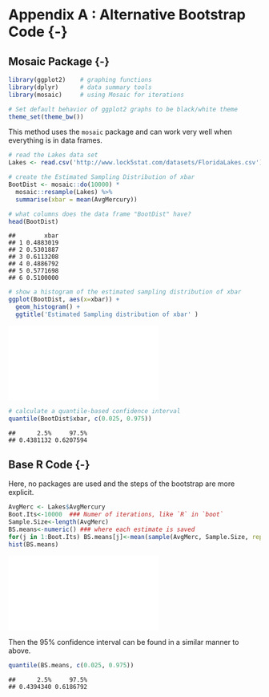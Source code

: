# Appendix A : Alternative Bootstrap Code {-}



## Mosaic Package {-}


```r
library(ggplot2)    # graphing functions
library(dplyr)      # data summary tools
library(mosaic)     # using Mosaic for iterations

# Set default behavior of ggplot2 graphs to be black/white theme
theme_set(theme_bw())
```

This method uses the `mosaic` package and can work very well when everything is in data frames.


```r
# read the Lakes data set
Lakes <- read.csv('http://www.lock5stat.com/datasets/FloridaLakes.csv')

# create the Estimated Sampling Distribution of xbar
BootDist <- mosaic::do(10000) * 
  mosaic::resample(Lakes) %>% 
  summarise(xbar = mean(AvgMercury))

# what columns does the data frame "BootDist" have?
head(BootDist)
```

```
##        xbar
## 1 0.4883019
## 2 0.5301887
## 3 0.6113208
## 4 0.4886792
## 5 0.5771698
## 6 0.5100000
```

```r
# show a histogram of the estimated sampling distribution of xbar
ggplot(BootDist, aes(x=xbar)) +
  geom_histogram() + 
  ggtitle('Estimated Sampling distribution of xbar' )
```

![](97_Appendix_A_Alternative_Bootstrap_Methods_files/figure-latex/unnamed-chunk-3-1.pdf)<!-- --> 

```r
# calculate a quantile-based confidence interval
quantile(BootDist$xbar, c(0.025, 0.975))
```

```
##      2.5%     97.5% 
## 0.4381132 0.6207594
```

## Base R Code {-}

Here, no packages are used and the steps of the bootstrap are more explicit.


```r
AvgMerc <- Lakes$AvgMercury
Boot.Its<-10000  ### Numer of iterations, like `R` in `boot`
Sample.Size<-length(AvgMerc)
BS.means<-numeric() ### where each estimate is saved
for(j in 1:Boot.Its) BS.means[j]<-mean(sample(AvgMerc, Sample.Size, replace=T))
hist(BS.means)
```

![](97_Appendix_A_Alternative_Bootstrap_Methods_files/figure-latex/unnamed-chunk-4-1.pdf)<!-- --> 

Then the 95% confidence interval can be found in a similar manner to above.


```r
quantile(BS.means, c(0.025, 0.975))
```

```
##      2.5%     97.5% 
## 0.4394340 0.6186792
```
